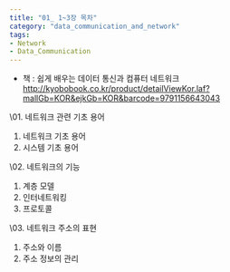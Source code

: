 ```yaml
---
title: "01_ 1~3장 목차"
category: "data_communication_and_network"
tags: 
- Network
- Data_Communication
---
```


- 책 
  : 쉽게 배우는 데이터 통신과 컴퓨터 네트워크 
  http://kyobobook.co.kr/product/detailViewKor.laf?mallGb=KOR&ejkGb=KOR&barcode=9791156643043



\01. 네트워크 관련 기초 용어

1. 네트워크 기초 용어
2. 시스템 기초 용어

\02. 네트워크의 기능

1. 계층 모델
2. 인터네트워킹
3. 프로토콜

\03. 네트워크 주소의 표현

1. 주소와 이름
2. 주소 정보의 관리 